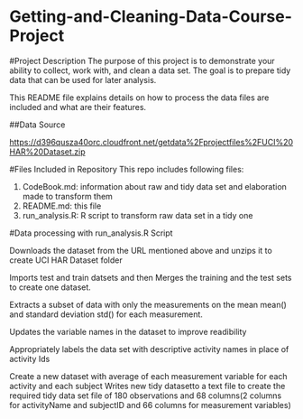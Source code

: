 # Getting-and-Cleaning-Data-Course-Project

#Project Description
The purpose of this project is to demonstrate your ability to collect, work with, and clean a data set. The goal is to prepare tidy data that can be used for later analysis. 

This README file explains details on how to process the data files are included and what are their features.

##Data Source

https://d396qusza40orc.cloudfront.net/getdata%2Fprojectfiles%2FUCI%20HAR%20Dataset.zip

#Files Included in Repository
This repo includes following files:
1. CodeBook.md: information about raw and tidy data set and elaboration made to transform them
2. README.md: this file
3. run_analysis.R: R script to transform raw data set in a tidy one


#Data processing with run_analysis.R Script

Downloads the dataset from the URL mentioned above and unzips it to create UCI HAR Dataset folder

Imports test and train datsets and then Merges the training and the test sets to create one dataset.

Extracts a subset of data with only the measurements on the mean mean() and standard deviation std() for each measurement. 

Updates the variable names in the dataset to improve readibility

Appropriately labels the data set with descriptive activity names in place of activity Ids

Create a new dataset with average of each measurement variable for each activity and each subject
Writes new tidy datasetto a text file to create the required tidy data set file of 180 observations and 68 columns(2 columns for activityName and subjectID and 66 columns for measurement variables)
